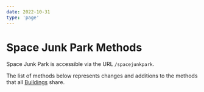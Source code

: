 ```yaml
---
date: 2022-10-31
type: 'page'
---
```


# Space Junk Park Methods

Space Junk Park is accessible via the URL `/spacejunkpark`.

The list of methods below represents changes and additions to the methods that all [Buildings](/api/Buildings) share.
